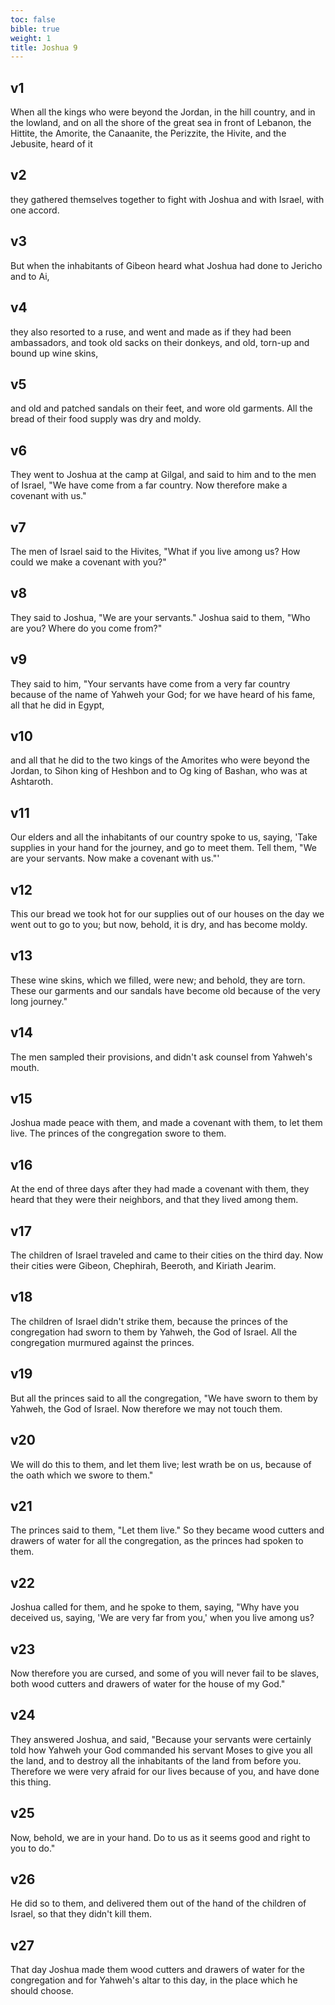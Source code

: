 ```yaml
---
toc: false
bible: true
weight: 1
title: Joshua 9
---
```



## v1 
When all the kings who were beyond the Jordan, in the hill country, and in the lowland, and on all the shore of the great sea in front of Lebanon, the Hittite, the Amorite, the Canaanite, the Perizzite, the Hivite, and the Jebusite, heard of it 

## v2 
they gathered themselves together to fight with Joshua and with Israel, with one accord. 

## v3 
But when the inhabitants of Gibeon heard what Joshua had done to Jericho and to Ai, 

## v4 
they also resorted to a ruse, and went and made as if they had been ambassadors, and took old sacks on their donkeys, and old, torn-up and bound up wine skins, 

## v5 
and old and patched sandals on their feet, and wore old garments. All the bread of their food supply was dry and moldy. 

## v6 
They went to Joshua at the camp at Gilgal, and said to him and to the men of Israel, "We have come from a far country. Now therefore make a covenant with us." 

## v7 
The men of Israel said to the Hivites, "What if you live among us? How could we make a covenant with you?" 

## v8 
They said to Joshua, "We are your servants." Joshua said to them, "Who are you? Where do you come from?" 

## v9 
They said to him, "Your servants have come from a very far country because of the name of Yahweh your God; for we have heard of his fame, all that he did in Egypt, 

## v10 
and all that he did to the two kings of the Amorites who were beyond the Jordan, to Sihon king of Heshbon and to Og king of Bashan, who was at Ashtaroth. 

## v11 
Our elders and all the inhabitants of our country spoke to us, saying, 'Take supplies in your hand for the journey, and go to meet them. Tell them, "We are your servants. Now make a covenant with us."' 

## v12 
This our bread we took hot for our supplies out of our houses on the day we went out to go to you; but now, behold, it is dry, and has become moldy. 

## v13 
These wine skins, which we filled, were new; and behold, they are torn. These our garments and our sandals have become old because of the very long journey." 

## v14 
The men sampled their provisions, and didn't ask counsel from Yahweh's mouth. 

## v15 
Joshua made peace with them, and made a covenant with them, to let them live. The princes of the congregation swore to them. 

## v16 
At the end of three days after they had made a covenant with them, they heard that they were their neighbors, and that they lived among them. 

## v17 
The children of Israel traveled and came to their cities on the third day. Now their cities were Gibeon, Chephirah, Beeroth, and Kiriath Jearim. 

## v18 
The children of Israel didn't strike them, because the princes of the congregation had sworn to them by Yahweh, the God of Israel. All the congregation murmured against the princes. 

## v19 
But all the princes said to all the congregation, "We have sworn to them by Yahweh, the God of Israel. Now therefore we may not touch them. 

## v20 
We will do this to them, and let them live; lest wrath be on us, because of the oath which we swore to them." 

## v21 
The princes said to them, "Let them live." So they became wood cutters and drawers of water for all the congregation, as the princes had spoken to them. 

## v22 
Joshua called for them, and he spoke to them, saying, "Why have you deceived us, saying, 'We are very far from you,' when you live among us? 

## v23 
Now therefore you are cursed, and some of you will never fail to be slaves, both wood cutters and drawers of water for the house of my God." 

## v24 
They answered Joshua, and said, "Because your servants were certainly told how Yahweh your God commanded his servant Moses to give you all the land, and to destroy all the inhabitants of the land from before you. Therefore we were very afraid for our lives because of you, and have done this thing. 

## v25 
Now, behold, we are in your hand. Do to us as it seems good and right to you to do." 

## v26 
He did so to them, and delivered them out of the hand of the children of Israel, so that they didn't kill them. 

## v27 
That day Joshua made them wood cutters and drawers of water for the congregation and for Yahweh's altar to this day, in the place which he should choose.
